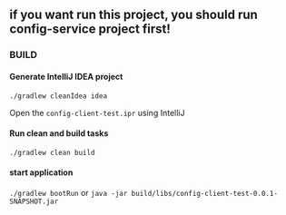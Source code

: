 ##  if you want run this project, you should run config-service project first!
### BUILD

#### Generate IntelliJ IDEA project
`./gradlew cleanIdea idea`

Open the `config-client-test.ipr` using IntelliJ

#### Run clean and build tasks
`./gradlew clean build`

#### start application
`./gradlew bootRun` or `java -jar build/libs/config-client-test-0.0.1-SNAPSHOT.jar`
